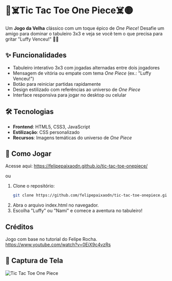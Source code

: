 # 🔴☠️Tic Tac Toe One Piece☠️🟡

Um **Jogo da Velha** clássico com um toque épico de *One Piece*! Desafie um amigo para dominar o tabuleiro 3x3 e veja se você tem o que precisa para gritar "Luffy Venceu!" 🏴‍☠️

## ✨ Funcionalidades
- Tabuleiro interativo 3x3 com jogadas alternadas entre dois jogadores
- Mensagem de vitória ou empate com tema *One Piece* (ex.: "Luffy Venceu!")
- Botão para reiniciar partidas rapidamente
- Design estilizado com referências ao universo de *One Piece*
- Interface responsiva para jogar no desktop ou celular

## 🛠 Tecnologias
- **Frontend**: HTML5, CSS3, JavaScript
- **Estilização**: CSS personalizado
- **Recursos**: Imagens temáticas do universo de *One Piece*

## 🚀 Como Jogar
Acesse aqui: https://felipepaixaodn.github.io/tic-tac-toe-onepiece/

ou

1. Clone o repositório:
   ```bash
   git clone https://github.com/felipepaixaodn/tic-tac-toe-onepiece.git
2. Abra o arquivo index.html no navegador.
3. Escolha "Luffy" ou "Nami" e comece a aventura no tabuleiro!

## Créditos
Jogo com base no tutorial do Felipe Rocha.
https://www.youtube.com/watch?v=0EiX9c4vzRs


## 📸 Captura de Tela
![Tic Tac Toe One Piece](screenshot.png)
